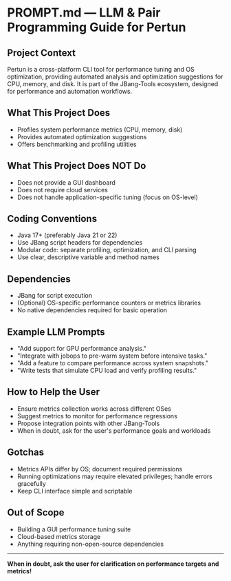 # PROMPT.md — LLM & Pair Programming Guide for Pertun

## Project Context

Pertun is a cross-platform CLI tool for performance tuning and OS optimization, providing automated analysis and optimization suggestions for CPU, memory, and disk. It is part of the JBang-Tools ecosystem, designed for performance and automation workflows.

## What This Project Does

- Profiles system performance metrics (CPU, memory, disk)
- Provides automated optimization suggestions
- Offers benchmarking and profiling utilities

## What This Project Does NOT Do

- Does not provide a GUI dashboard
- Does not require cloud services
- Does not handle application-specific tuning (focus on OS-level)

## Coding Conventions

- Java 17+ (preferably Java 21 or 22)
- Use JBang script headers for dependencies
- Modular code: separate profiling, optimization, and CLI parsing
- Use clear, descriptive variable and method names

## Dependencies

- JBang for script execution
- (Optional) OS-specific performance counters or metrics libraries
- No native dependencies required for basic operation

## Example LLM Prompts

- "Add support for GPU performance analysis."
- "Integrate with jobops to pre-warm system before intensive tasks."
- "Add a feature to compare performance across system snapshots."
- "Write tests that simulate CPU load and verify profiling results."

## How to Help the User

- Ensure metrics collection works across different OSes
- Suggest metrics to monitor for performance regressions
- Propose integration points with other JBang-Tools
- When in doubt, ask for the user's performance goals and workloads

## Gotchas

- Metrics APIs differ by OS; document required permissions
- Running optimizations may require elevated privileges; handle errors gracefully
- Keep CLI interface simple and scriptable

## Out of Scope

- Building a GUI performance tuning suite
- Cloud-based metrics storage
- Anything requiring non-open-source dependencies

---

**When in doubt, ask the user for clarification on performance targets and metrics!** 
